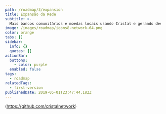 ```yaml
---
path: /roadmap/3/expansion
title: Expansão da Rede
subtitle: >-
  Mais bancos comunitários e moedas locais usando Cristal e gerando desenvolvimento local.
image: /images/roadmap/icons8-network-64.png
color: orange
tabs: []
sidebar:
  info: {}
  quotes: []
actionBar:
  buttons:
    - color: purple
  enabled: false
tags:
  - roadmap
relatedTags:
  - first-version
publishedDate: 2019-05-01T23:47:44.182Z
---
```

(https://github.com/cristalnetwork)